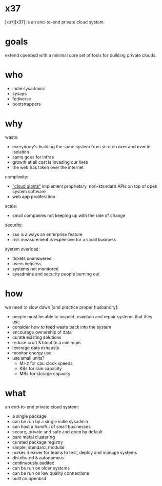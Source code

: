 # x37

[`x37`][x37] is an end-to-end private cloud system.

# goals

extend openbsd with a minimal core set of tools for building private clouds.

# who

- indie sysadmins
- sysops
- fediverse
- bootstrappers

# why

waste:
- everybody's building the same system from scratch over and over in isolation
- same goes for infras
- growth at all cost is invading our lives
- the web has taken over the internet

complexity:
- ["cloud giants"][cloud-giants] implement proprietary, non-standard APIs on top of open system software
- web app proliferation

scale:
- small companies not keeping up with the rate of change

security:
- sso is always an enterprise feature
- risk measurement is expensive for a small business

system overload:
- tickets unanswered
- users helpless
- systems not monitored
- sysadmins and security people burning out

# how

we need to slow down [and practice proper husbandry]:

- people must be able to inspect, maintain and repair systems that they use
- consider how to feed waste back into the system
- encourage ownership of data
- curate existing solutions
- reduce cruft & bloat to a minimum
- leverage data exhausts
- monitor energy use
- use small units?
  - MHz for cpu clock speeds
  - KBs for ram capacity
  - MBs for storage capacity

# what

an end-to-end private cloud system:

- a single package
- can be run by a single indie sysadmin
- can host a handful of small businesses
- secure, private and safe and open by default
- bare metal clustering
- curated package registry
- simple, standard, modular
- makes it easier for teams to test, deploy and manage systems
- distributed & autonomous
- continuously audited
- can be run on older systems
- can be run on low quality connections
- built on openbsd

[z37]: https://z37.org
[cloud-giants]: https://www.dndbeyond.com/monsters/cloud-giant
[k3s-arch]: https://rancher.com/docs/k3s/latest/en/architecture